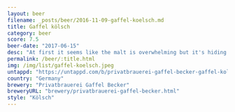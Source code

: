 ```yaml
---
layout: beer
filename: _posts/beer/2016-11-09-gaffel-koelsch.md
title: Gaffel kölsch
category: beer
score: 7.5
beer-date: "2017-06-15"
desc: "At first it seems like the malt is overwhelming but it's hiding a hint of spice"
permalink: /beer/:title.html
img: /img/list/gaffel-koelsch.jpeg
untappd: "https://untappd.com/b/privatbrauerei-gaffel-becker-gaffel-kolsch/13647"
country: "Germany"
brewery: "Privatbrauerei Gaffel Becker"
breweryURL: "brewery/privatbrauerei-gaffel-becker.html"
style: "Kölsch"
---
```


